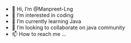 - 👋 Hi, I’m @Manpreet-Lng
- 👀 I’m interested in coding
- 🌱 I’m currently learning Java
- 💞️ I’m looking to collaborate on java community
- 📫 How to reach me ...

<!---
Manpreet-Lng/Manpreet-Lng is a ✨ special ✨ repository because its `README.md` (this file) appears on your GitHub profile.
You can click the Preview link to take a look at your changes.
--->
